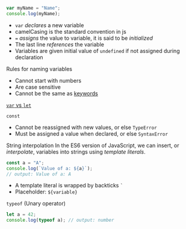 ```js
var myName = "Name";
console.log(myName);
```
- `var` *declares* a new variable
- camelCasing is the standard convention in js
- `=` *assigns* the value to variable, it is said to be *initialized*
- The last line *references* the variable
- Variables are given initial value of `undefined` if not assigned during declaration

Rules for naming variables
- Cannot start with numbers
- Are case sensitive
- Cannot be the same as [keywords](https://developer.mozilla.org/en-US/docs/Web/JavaScript/Reference/Lexical_grammar#keywords)

[`var` vs `let`](https://stackoverflow.com/questions/762011/what-is-the-difference-between-let-and-var)

`const`
- Cannot be reassigned with new values, or else `TypeError`
- Must be assigned a value when declared, or else `SyntaxError`

String interpolation
In the ES6 version of JavaScript, we can insert, or *interpolate*, variables into strings using *template literals*.
```js
const a = "A";
console.log(`Value of a: ${a}`);
// output: Value of a: A
```
- A template literal is wrapped by backticks `` ` ``
- Placeholder: `${variable}`

`typeof` (Unary operator)
```js
let a = 42;
console.log(typeof a); // output: number
```

